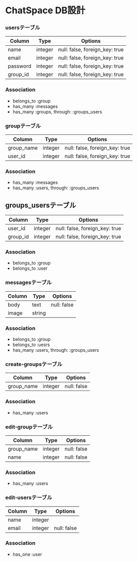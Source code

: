 # ChatSpace DB設計

### usersテーブル
|Column|Type|Options|
|------|----|-------|
|name|integer|null: false, foreign_key: true|
|email|integer|null: false, foreign_key: true|
|password|integer|null: false, foreign_key: true|
|group_id|integer|null: false, foreign_key: true|
### Association
- belongs_to :group
- has_many :messages
- has_many :groups, through: :groups_users

### groupテーブル
|Column|Type|Options|
|------|----|-------|
|group_name|integer|null: false, foreign_key: true|
|user_id|integer|null: false, foreign_key: true|
### Association
- has_many :messages
- has_many :users, through: :groups_users

## groups_usersテーブル
|Column|Type|Options|
|------|----|-------|
|user_id|integer|null: false, foreign_key: true|
|group_id|integer|null: false, foreign_key: true|
### Association
- belongs_to :group
- belongs_to :user

### messagesテーブル
|Column|Type|Options|
|------|----|-------|
|body|text|null: false|
|image|string||
### Association
- belongs_to :group
- belongs_to :uesrs
- has_many :users, through: :groups_users

### create-groupsテーブル
|Column|Type|Options|
|------|----|-------|
|group_name|integer|null: false|
### Association
- has_many :users

### edit-groupテーブル
|Column|Type|Options|
|------|----|-------|
|group_name|integer|null: false|
|name|integer|null: false|
### Association
- has_many :users

### edit-usersテーブル
|Column|Type|Options|
|------|----|-------|
|name|integer||
|email|integer|null: false|
### Association
- has_one :user
